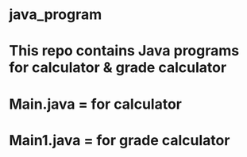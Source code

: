 # java_program
# This repo contains Java programs for calculator & grade calculator

# Main.java = for calculator
# Main1.java = for grade calculator
